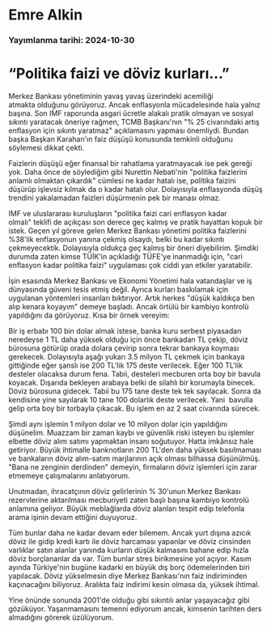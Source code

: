 # Emre Alkin

### Yayımlanma tarihi: 2024-10-30

# “Politika faizi ve döviz kurları...”

Merkez Bankası yönetiminin yavaş yavaş üzerindeki acemiliği atmakta olduğunu görüyoruz. Ancak enflasyonla mücadelesinde hala yalnız başına. Son IMF raporunda asgari ücretle alakalı pratik olmayan ve sosyal sıkıntı yaratacak öneriye rağmen, TCMB Başkanı'nın "% 25 civarındaki artış enflasyon için sıkıntı yaratmaz" açıklamasını yapması önemliydi. Bundan başka Başkan Karahan'ın faiz düşüşü konusunda temkinli olduğunu söylemesi dikkat çekti.

Faizlerin düşüşü eğer finansal bir rahatlama yaratmayacak ise pek gereği yok. Daha önce de söylediğim gibi Nurettin Nebati'nin "politika faizlerini anlamlı olmaktan çıkardık" cümlesi ne kadar hatalı ise, politika faizini düşürüp işlevsiz kılmak da o kadar hatalı olur. Dolayısıyla enflasyonda düşüş trendini yakalamadan faizleri düşürmenin pek bir manası olmaz.

IMF ve uluslararası kuruluşların "politika faizi cari enflasyon kadar olmalı" teklifi de açıkçası son derece geç kalmış ve pratik hayattan kopuk bir istek. Geçen yıl göreve gelen Merkez Bankası yönetimi politika faizlerini %38'lik enflasyonun yanına çekmiş olsaydı, belki bu kadar sıkıntı çekmeyecektik. Dolayısıyla oldukça geç kalmış bir öneri diyebilirim. Şimdiki durumda zaten kimse TÜİK'in açıkladığı TÜFE'ye inanmadığı için, "cari enflasyon kadar politika faizi" uygulaması çok ciddi yan etkiler yaratabilir.

İşin esasında Merkez Bankası ve Ekonomi Yönetimi hala vatandaşlar ve iş dünyasında güveni tesis etmiş değil. Ayrıca kurları baskılamak için uygulanan yöntemleri insanları bıktırıyor. Artık herkes "düşük kaldıkça ben alıp kenara koyayım" demeye başladı. Ancak örtülü bir kambiyo kontrolü yapıldığını da görüyoruz. Kısa bir örnek vereyim:

Bir iş erbabı 100 bin dolar almak istese, banka kuru serbest piyasadan neredeyse 1 TL daha yüksek olduğu için önce bankadan TL çekip, döviz bürosuna götürüp orada dolara çevirip sonra tekrar bankaya koyması gerekecek. Dolayısıyla aşağı yukarı 3.5 milyon TL çekmek için bankaya gittiğinde eğer şanslı ise 200 TL'lik 175 deste verilecek. Eğer 100 TL'lik desteler olacaksa durum fena. Tabii, desteleri mecburen orta boy bir bavula koyacak. Dışarıda bekleyen arabaya belki de silahlı bir korumayla binecek. Döviz bürosuna gidecek. Tabii bu 175 tane deste tek tek sayılacak. Sonra da kendisine yine sayılarak 10 tane 100 dolarlık deste verilecek. Yani  bavulla gelip orta boy bir torbayla çıkacak. Bu işlem en az 2 saat civarında sürecek.

Şimdi aynı işlemin 1 milyon dolar ve 10 milyon dolar için yapıldığını düşünelim. Muazzam bir zaman kaybı ve güvenlik riski isteyen bu işlemler elbette döviz alım satımı yapmaktan insanı soğutuyor. Hatta imkânsız hale getiriyor. Büyük ihtimalle banknotların 200 TL'den daha yüksek basılmaması ve bankaların döviz alım-satım marjlarının açık olması bilhassa düşünülmüş. "Bana ne zenginin derdinden" demeyin, firmaların döviz işlemleri için zarar etmemeye çalışmalarını anlatıyorum.

Unutmadan, ihracatçının döviz gelirlerinin % 30'unun Merkez Bankası rezervlerine aktarılması mecburiyeti zaten başlı başına kambiyo kontrolü anlamına geliyor. Büyük meblağlarda döviz alanları tespit edip telefonla arama işinin devam ettiğini duyuyoruz.

Tüm bunlar daha ne kadar devam eder bilemem. Ancak yurt dışına azıcık döviz ile gidip kredi kartı ile döviz harcaması yapanlar ve döviz cinsinden varlıklar satın alanlar yanında kurların düşük kalmasını bahane edip hızla döviz borçlananlar da var. Tüm bunlar stres birikmesine yol açıyor. Kasım ayında Türkiye'nin bugüne kadarki en büyük dış borç ödemelerinden biri yapılacak. Döviz yükselmesin diye Merkez Bankası'nın faiz indiriminden kaçınacağını biliyoruz. Aralıkta faiz indirimi kesin olmasa da, yüksek ihtimal.

Yine önünde sonunda 2001'de olduğu gibi sıkıntılı anlar yaşayacağız gibi gözüküyor. Yaşanmamasını temenni ediyorum ancak, kimsenin tarihten ders almadığını görerek üzülüyorum.

